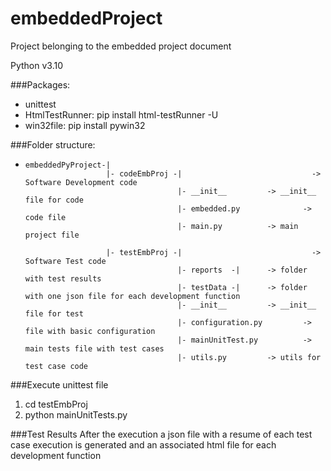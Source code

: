 # embeddedProject

Project belonging to the embedded project document

Python v3.10

###Packages:
- unittest
- HtmlTestRunner: pip install html-testRunner -U
- win32file: pip install pywin32

###Folder structure:
*     embeddedPyProject-|
                        |- codeEmbProj -|                             -> Software Development code
                                        |- __init__			-> __init__ file for code
                                        |- embedded.py  	        -> code file
                                        |- main.py			-> main project file

                        |- testEmbProj -|                             -> Software Test code
                                        |- reports  -|		-> folder with test results
                                        |- testData -|		-> folder with one json file for each development function
                                        |- __init__			-> __init__ file for test
                                        |- configuration.py	        -> file with basic configuration
                                        |- mainUnitTest.py	        -> main tests file with test cases
                                        |- utils.py			-> utils for test case code				

###Execute unittest file
1. cd testEmbProj
2. python mainUnitTests.py

###Test Results
After the execution a json file with a resume of each test case execution is generated and
an associated html file for each development function
